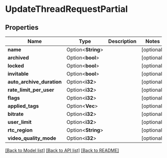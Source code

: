# UpdateThreadRequestPartial

## Properties

Name | Type | Description | Notes
------------ | ------------- | ------------- | -------------
**name** | Option<**String**> |  | [optional]
**archived** | Option<**bool**> |  | [optional]
**locked** | Option<**bool**> |  | [optional]
**invitable** | Option<**bool**> |  | [optional]
**auto_archive_duration** | Option<**i32**> |  | [optional]
**rate_limit_per_user** | Option<**i32**> |  | [optional]
**flags** | Option<**i32**> |  | [optional]
**applied_tags** | Option<**Vec<String>**> |  | [optional]
**bitrate** | Option<**i32**> |  | [optional]
**user_limit** | Option<**i32**> |  | [optional]
**rtc_region** | Option<**String**> |  | [optional]
**video_quality_mode** | Option<**i32**> |  | [optional]

[[Back to Model list]](../README.md#documentation-for-models) [[Back to API list]](../README.md#documentation-for-api-endpoints) [[Back to README]](../README.md)


